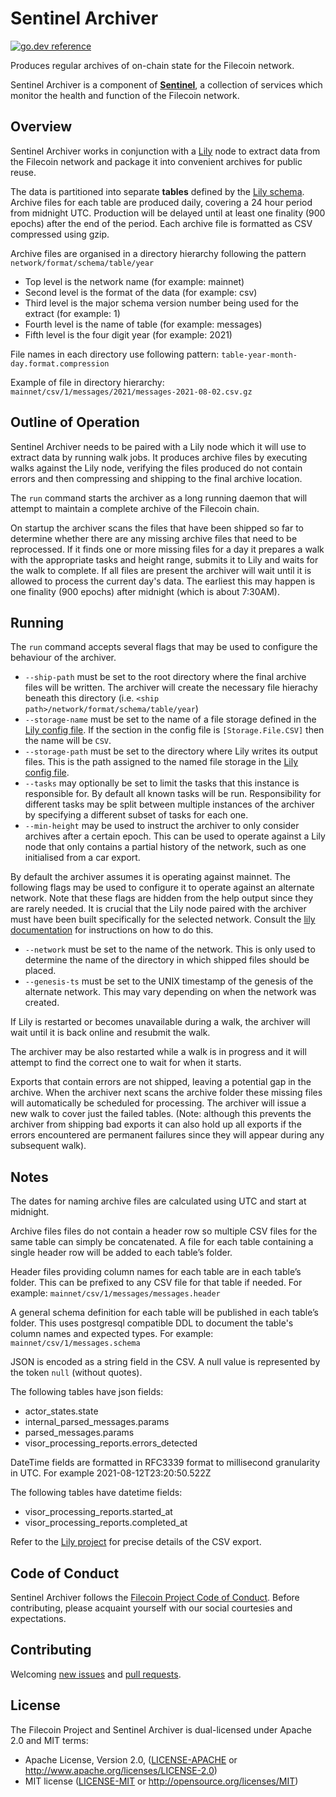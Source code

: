 # Sentinel Archiver
[![go.dev reference](https://img.shields.io/badge/go.dev-reference-007d9c?logo=go&logoColor=white&style=flat-square)](https://pkg.go.dev/github.com/filecoin-project/sentinel-archiver)

Produces regular archives of on-chain state for the Filecoin network.

Sentinel Archiver is a component of [**Sentinel**](https://github.com/filecoin-project/sentinel), a collection of services which monitor the health and function of the Filecoin network. 


## Overview

Sentinel Archiver works in conjunction with a [Lily](https://github.com/filecoin-project/lily) node to extract data from the Filecoin network and package it into convenient archives for public reuse.

The data is partitioned into separate **tables** defined by the [Lily schema](https://github.com/filecoin-project/lily/tree/master/schemas).
Archive files for each table are produced daily, covering a 24 hour period from midnight UTC. 
Production will be delayed until at least one finality (900 epochs) after the end of the period. 
Each archive file is formatted as CSV compressed using gzip.

Archive files are organised in a directory hierarchy following the pattern `network/format/schema/table/year`

 - Top level is the network name (for example: mainnet)
 - Second level is the format of the data (for example: csv)
 - Third level is the major schema version number being used for the extract (for example: 1)
 - Fourth level is the name of table (for example: messages)
 - Fifth level is the four digit year (for example: 2021)

File names in each directory use following pattern: `table-year-month-day.format.compression`

Example of file in directory hierarchy: `mainnet/csv/1/messages/2021/messages-2021-08-02.csv.gz`

## Outline of Operation

Sentinel Archiver needs to be paired with a Lily node which it will use to extract data by running walk jobs.
It produces archive files by executing walks against the Lily node, verifying the files produced do not contain errors and then compressing and shipping to the final archive location.

The `run` command starts the archiver as a long running daemon that will attempt to maintain a complete archive of the Filecoin chain.

On startup the archiver scans the files that have been shipped so far to determine whether there are any missing archive files that need to be reprocessed.
If it finds one or more missing files for a day it prepares a walk with the appropriate tasks and height range, submits it to Lily and waits for the walk to complete.
If all files are present the archiver will wait until it is allowed to process the current day's data. 
The earliest this may happen is one finality (900 epochs) after midnight (which is about 7:30AM).

## Running

The `run` command accepts several flags that may be used to configure the behaviour of the archiver.

 - `--ship-path` must be set to the root directory where the final archive files will be written. The archiver will create the necessary file hierachy beneath this directory (i.e. `<ship path>/network/format/schema/table/year`)
 - `--storage-name` must be set to the name of a file storage defined in the [Lily config file](https://lilium.sh/lily/setup.html#storage-definitions). If the section in the config file is `[Storage.File.CSV]` then the name will be `CSV`.
 - `--storage-path` must be set to the directory where Lily writes its output files. This is the path assigned to the named file storage in the [Lily config file](https://lilium.sh/lily/setup.html#storage-definitions).
 - `--tasks` may optionally be set to limit the tasks that this instance is responsible for. By default all known tasks will be run. Responsibility for different tasks may be split between multiple instances of the archiver by specifying a different subset of tasks for each one.
 - `--min-height` may be used to instruct the archiver to only consider archives after a certain epoch. This can be used to operate against a Lily node that only contains a partial history of the network, such as one initialised from a car export.

By default the archiver assumes it is operating against mainnet. The following flags may be used to configure it to operate against an alternate network. Note that these flags are hidden from the help output since they are rarely needed.
It is crucial that the Lily node paired with the archiver must have been built specifically for the selected network. Consult the [lily documentation](https://lilium.sh/lily/setup.html#build) for instructions on how to do this. 

 - `--network` must be set to the name of the network. This is only used to determine the name of the directory in which shipped files should be placed.
 - `--genesis-ts` must be set to the UNIX timestamp of the genesis of the alternate network. This may vary depending on when the network was created. 

If Lily is restarted or becomes unavailable during a walk, the archiver will wait until it is back online and resubmit the walk.

The archiver may be also restarted while a walk is in progress and it will attempt to find the correct one to wait for when it starts.

Exports that contain errors are not shipped, leaving a potential gap in the archive. When the archiver next scans the archive folder these missing files will automatically be scheduled for processing. The archiver will issue a new walk to cover just the failed tables. (Note: although this prevents the archiver from shipping bad exports it can also hold up all exports if the errors encountered are permanent failures since they will appear during any subsequent walk).

## Notes

The dates for naming archive files are calculated using UTC and start at midnight.

Archive files files do not contain a header row so multiple CSV files for the same table can simply be concatenated.
A file for each table containing a single header row will be added to each table’s folder.

Header files providing column names for each table are in each table’s folder.
This can be prefixed to any CSV file for that table if needed.
For example: `mainnet/csv/1/messages/messages.header`

A general schema definition for each table will be published in each table’s folder. 
This uses postgresql compatible DDL to document the table's column names and expected types. 
For example: `mainnet/csv/1/messages.schema`

JSON is encoded as a string field in the CSV. A null value is represented by the token `null` (without quotes).

The following tables have json fields:
 - actor_states.state
 - internal_parsed_messages.params
 - parsed_messages.params
 - visor_processing_reports.errors_detected

DateTime fields are formatted in RFC3339 format to millisecond granularity in UTC. For example 2021-08-12T23:20:50.522Z

The following tables have datetime fields:
 - visor_processing_reports.started_at
 - visor_processing_reports.completed_at

Refer to the [Lily project](https://github.com/filecoin-project/lily) for precise details of the CSV export.

## Code of Conduct

Sentinel Archiver follows the [Filecoin Project Code of Conduct](https://github.com/filecoin-project/community/blob/master/CODE_OF_CONDUCT.md). Before contributing, please acquaint yourself with our social courtesies and expectations.


## Contributing

Welcoming [new issues](https://github.com/filecoin-project/sentinel-archiver/issues/new) and [pull requests](https://github.com/filecoin-project/sentinel-archiver/pulls).


## License

The Filecoin Project and Sentinel Archiver is dual-licensed under Apache 2.0 and MIT terms:

- Apache License, Version 2.0, ([LICENSE-APACHE](https://github.com/filecoin-project/sentinel-visor/blob/master/LICENSE-APACHE) or http://www.apache.org/licenses/LICENSE-2.0)
- MIT license ([LICENSE-MIT](https://github.com/filecoin-project/sentinel-visor/blob/master/LICENSE-MIT) or http://opensource.org/licenses/MIT)
